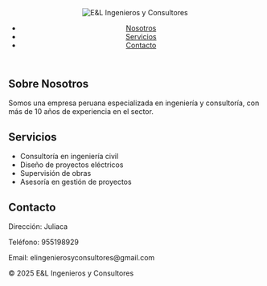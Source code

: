<!DOCTYPE html>
<html lang="es">
<head>
    <meta charset="UTF-8">
    <meta name="viewport" content="width=device-width, initial-scale=1.0">
    <title>E&L Ingenieros y Consultores</title>
    <link rel="stylesheet" href="(https://munimegantoni.gob.pe/)">
</head>
<body>
    <header>
        <img src="img/logo.png" alt="E&L Ingenieros y Consultores">
        <nav>
            <ul>
                <li><a href="#nosotros">Nosotros</a></li>
                <li><a href="#servicios">Servicios</a></li>
                <li><a href="#contacto">Contacto</a></li>
            </ul>
        </nav>
    </header>
    <section id="nosotros">
        <h2>Sobre Nosotros</h2>
        <p>Somos una empresa peruana especializada en ingeniería y consultoría, con más de 10 años de experiencia en el sector.</p>
    </section>
    <section id="servicios">
        <h2>Servicios</h2>
        <ul>
            <li>Consultoría en ingeniería civil</li>
            <li>Diseño de proyectos eléctricos</li>
            <li>Supervisión de obras</li>
            <li>Asesoría en gestión de proyectos</li>
        </ul>
    </section>
    <section id="contacto">
        <h2>Contacto</h2>
        <p>Dirección: Juliaca </p>
        <p>Teléfono: 955198929 </p>
        <p>Email: elingenierosyconsultores@gmail.com </p>
    </section>
    <footer>
        <p>&copy; 2025 E&L Ingenieros y Consultores</p>
    </footer>
</body>
</html>
